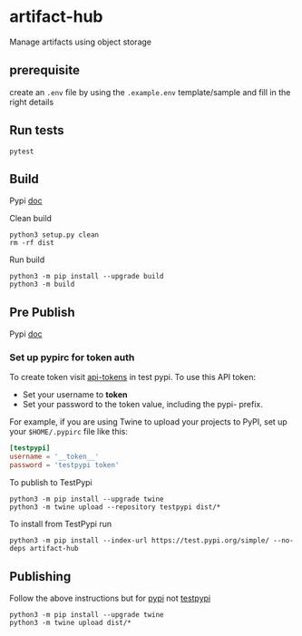 # artifact-hub

Manage artifacts using object storage

## prerequisite

create an `.env` file by using the `.example.env` template/sample and fill in the right details

## Run tests

```shell
pytest
```

## Build

Pypi [doc](https://packaging.python.org/en/latest/tutorials/packaging-projects/#generating-distribution-archives)

Clean build
```shell
python3 setup.py clean
rm -rf dist
```

Run build
```shell
python3 -m pip install --upgrade build
python3 -m build
```

## Pre Publish

Pypi [doc](https://packaging.python.org/en/latest/tutorials/packaging-projects/#uploading-the-distribution-archives)

### Set up pypirc for token auth

To create token visit [api-tokens](https://test.pypi.org/manage/account/#api-tokens) in test pypi. To use this API
token:

- Set your username to __token__
- Set your password to the token value, including the pypi- prefix.

For example, if you are using Twine to upload your projects to PyPI, set up your `$HOME/.pypirc` file like this:

```toml
[testpypi]
username = '__token__'
password = 'testpypi token'
```

To publish to TestPypi

```shell
python3 -m pip install --upgrade twine
python3 -m twine upload --repository testpypi dist/*
```

To install from TestPypi run

```shell
python3 -m pip install --index-url https://test.pypi.org/simple/ --no-deps artifact-hub
```

## Publishing

Follow the above instructions but for [pypi](https://pypi.org/) not [testpypi](https://test.pypi.org/)

```shell
python3 -m pip install --upgrade twine
python3 -m twine upload dist/*
```